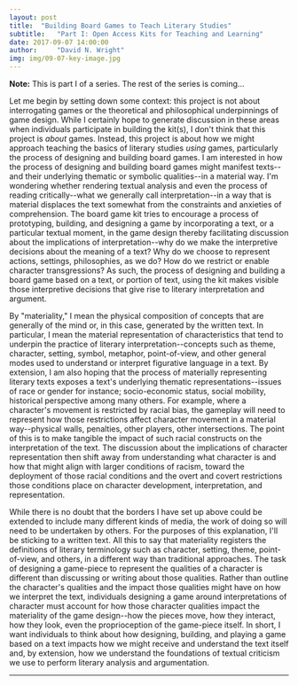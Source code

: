 ```yaml
---
layout: post
title:  "Building Board Games to Teach Literary Studies"
subtitle:   "Part I: Open Access Kits for Teaching and Learning"
date: 2017-09-07 14:00:00
author:     "David N. Wright"
img: img/09-07-key-image.jpg
---
```

**Note:** This is part I of a series. The rest of the series is coming...

Let me begin by setting down some context: this project is not about interrogating games or the theoretical and philosophical underpinnings of game design. While I certainly hope to generate discussion in these areas when individuals participate in building the kit(s), I don't think that this project is *about* games. Instead, this project is about how we might approach teaching the basics of literary studies *using* games, particularly the process of designing and building board games. I am interested in how the process of designing and building board games might manifest texts--and their underlying thematic or symbolic qualities--in a material way. I'm wondering whether rendering textual analysis and even the process of reading critically--what we generally call interpretation--in a way that is material displaces the text somewhat from the constraints and anxieties of comprehension. The board game kit tries to encourage a process of prototyping, building, and designing a game by incorporating a text, or a particular textual moment, in the game design thereby facilitating discussion about the implications of interpretation--why do we make the interpretive decisions about the meaning of a text? Why do we choose to represent actions, settings, philosophies, as we do? How do we restrict or enable character transgressions? As such, the process of designing and building a board game based on a text, or portion of text, using the kit makes visible those interpretive decisions that give rise to literary interpretation and argument. 

By "materiality," I mean the physical composition of concepts that are generally of the mind or, in this case, generated by the written text. In particular, I mean the material representation of characteristics that tend to underpin the practice of literary interpretation--concepts such as theme, character, setting, symbol, metaphor, point-of-view, and other general modes used to understand or interpret figurative language in a text. By extension, I am also hoping that the process of materially representing literary texts exposes a text's underlying thematic representations--issues of race or gender for instance; socio-economic status, social mobility, historical perspective among many others. For example, where a character's movement is restricted by racial bias, the gameplay will need to represent how those restrictions affect character movement in a material way--physical walls, penalties, other players, other intersections. The point of this is to make tangible the impact of such racial constructs on the interpretation of the text. The discussion about the implications of character representation then shift away from understanding what character is and how that might align with larger conditions of racism, toward the deployment of those racial conditions and the overt and covert restrictions those conditions place on character development, interpretation, and representation. 

While there is no doubt that the borders I have set up above could be extended to include many different kinds of media, the work of doing so will need to be undertaken by others. For the purposes of this explanation, I'll be sticking to a written text. All this to say that materiality registers the definitions of literary terminology such as character, setting, theme, point-of-view, and others, in a different way than traditional approaches. The task of designing a game-piece to represent the qualities of a character is different than discussing or writing about those qualities. Rather than outline the character's qualities and the impact those qualities might have on how we interpret the text, individuals designing a game around interpretations of character must account for how those character qualities impact the materiality of the game design--how the pieces move, how they interact, how they look, even the proprioception of the game-piece itself. In short, I want individuals to think about how designing, building, and playing a game based on a text impacts how we might receive and understand the text itself and, by extension, how we understand the foundations of textual criticism we use to perform literary analysis and argumentation.

---
